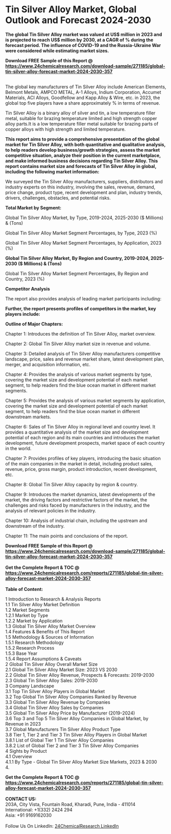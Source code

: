 <h1>Tin Silver Alloy Market, Global Outlook and Forecast 2024-2030</h1><p><strong>The global Tin Silver Alloy market was valued at US$ million in 2023 and is projected to reach US$ million by 2030, at a CAGR of % during the forecast period. The influence of COVID-19 and the Russia-Ukraine War were considered while estimating market sizes.</strong></p><p>
</p><p></p><div><b>Download FREE Sample of this Report @ 
            <a href="https://www.24chemicalresearch.com/download-sample/271185/global-tin-silver-alloy-forecast-market-2024-2030-357">
            https://www.24chemicalresearch.com/download-sample/271185/global-tin-silver-alloy-forecast-market-2024-2030-357</a></b></div><br><p>
The global key manufacturers of Tin Silver Alloy include American Elements, Belmont Metals, AMPCO METAL, A-1 Alloys, Indium Corporation, Accumet Materials, ACI Alloys, Goodfellow and Kapp Alloy &amp; Wire, etc. in 2023, the global top five players have a share approximately % in terms of revenue.</p><p>
Tin Silver Alloy is a binary alloy of silver and tin, a low temperature filler metal, suitable for brazing temperature limited and high strength copper alloy parts.It is a low temperature filler metal suitable for brazing parts of copper alloys with high strength and limited temperature.</p><p>
<strong>This report aims to provide a comprehensive presentation of the global market for Tin Silver Alloy, with both quantitative and qualitative analysis, to help readers develop business/growth strategies, assess the market competitive situation, analyze their position in the current marketplace, and make informed business decisions regarding Tin Silver Alloy. This report contains market size and forecasts of Tin Silver Alloy in global, including the following market information:</strong></p><p>
</p><p>
</p><p>We surveyed the Tin Silver Alloy manufacturers, suppliers, distributors and industry experts on this industry, involving the sales, revenue, demand, price change, product type, recent development and plan, industry trends, drivers, challenges, obstacles, and potential risks.</p><p>
</p><p><strong>Total Market by Segment:</strong></p><p>
Global Tin Silver Alloy Market, by Type, 2019-2024, 2025-2030 ($ Millions) &amp; (Tons)</p><p>
Global Tin Silver Alloy Market Segment Percentages, by Type, 2023 (%)</p><p>
</p><p>
Global Tin Silver Alloy Market Segment Percentages, by Application, 2023 (%)</p><p>
</p><p>
</p><p><strong>Global Tin Silver Alloy Market, By Region and Country, 2019-2024, 2025-2030 ($ Millions) &amp; (Tons)</strong></p><p>
Global Tin Silver Alloy Market Segment Percentages, By Region and Country, 2023 (%)</p><p>
</p><p>
</p><p><strong>Competitor Analysis</strong></p><p>
The report also provides analysis of leading market participants including:</p><p>
</p><p>
</p><p><strong>Further, the report presents profiles of competitors in the market, key players include:</strong></p><p>
</p><p>
</p><p><strong>Outline of Major Chapters:</strong></p><p>
</p><p>Chapter 1: Introduces the definition of Tin Silver Alloy, market overview.</p><p>
Chapter 2: Global Tin Silver Alloy market size in revenue and volume.</p><p>
Chapter 3: Detailed analysis of Tin Silver Alloy manufacturers competitive landscape, price, sales and revenue market share, latest development plan, merger, and acquisition information, etc.</p><p>
Chapter 4: Provides the analysis of various market segments by type, covering the market size and development potential of each market segment, to help readers find the blue ocean market in different market segments.</p><p>
Chapter 5: Provides the analysis of various market segments by application, covering the market size and development potential of each market segment, to help readers find the blue ocean market in different downstream markets.</p><p>
Chapter 6: Sales of Tin Silver Alloy in regional level and country level. It provides a quantitative analysis of the market size and development potential of each region and its main countries and introduces the market development, future development prospects, market space of each country in the world.</p><p>
Chapter 7: Provides profiles of key players, introducing the basic situation of the main companies in the market in detail, including product sales, revenue, price, gross margin, product introduction, recent development, etc.</p><p>
Chapter 8: Global Tin Silver Alloy capacity by region &amp; country.</p><p>
Chapter 9: Introduces the market dynamics, latest developments of the market, the driving factors and restrictive factors of the market, the challenges and risks faced by manufacturers in the industry, and the analysis of relevant policies in the industry.</p><p>
Chapter 10: Analysis of industrial chain, including the upstream and downstream of the industry.</p><p>
Chapter 11: The main points and conclusions of the report.</p><div><b>Download FREE Sample of this Report @ 
            <a href="https://www.24chemicalresearch.com/download-sample/271185/global-tin-silver-alloy-forecast-market-2024-2030-357">
            https://www.24chemicalresearch.com/download-sample/271185/global-tin-silver-alloy-forecast-market-2024-2030-357</a></b></div><br><div><b>Get the Complete Report & TOC @ 
            <a href="https://www.24chemicalresearch.com/reports/271185/global-tin-silver-alloy-forecast-market-2024-2030-357">
            https://www.24chemicalresearch.com/reports/271185/global-tin-silver-alloy-forecast-market-2024-2030-357</a></b></div><br>
            <b>Table of Content:</b><p>1 Introduction to Research & Analysis Reports<br />
    1.1 Tin Silver Alloy Market Definition<br />
    1.2 Market Segments<br />
        1.2.1 Market by Type<br />
        1.2.2 Market by Application<br />
    1.3 Global Tin Silver Alloy Market Overview<br />
    1.4 Features & Benefits of This Report<br />
    1.5 Methodology & Sources of Information<br />
        1.5.1 Research Methodology<br />
        1.5.2 Research Process<br />
        1.5.3 Base Year<br />
        1.5.4 Report Assumptions & Caveats<br />
2 Global Tin Silver Alloy Overall Market Size<br />
    2.1 Global Tin Silver Alloy Market Size: 2023 VS 2030<br />
    2.2 Global Tin Silver Alloy Revenue, Prospects & Forecasts: 2019-2030<br />
    2.3 Global Tin Silver Alloy Sales: 2019-2030<br />
3 Company Landscape<br />
    3.1 Top Tin Silver Alloy Players in Global Market<br />
    3.2 Top Global Tin Silver Alloy Companies Ranked by Revenue<br />
    3.3 Global Tin Silver Alloy Revenue by Companies<br />
    3.4 Global Tin Silver Alloy Sales by Companies<br />
    3.5 Global Tin Silver Alloy Price by Manufacturer (2019-2024)<br />
    3.6 Top 3 and Top 5 Tin Silver Alloy Companies in Global Market, by Revenue in 2023<br />
    3.7 Global Manufacturers Tin Silver Alloy Product Type<br />
    3.8 Tier 1, Tier 2 and Tier 3 Tin Silver Alloy Players in Global Market<br />
        3.8.1 List of Global Tier 1 Tin Silver Alloy Companies<br />
        3.8.2 List of Global Tier 2 and Tier 3 Tin Silver Alloy Companies<br />
4 Sights by Product<br />
    4.1 Overview<br />
        4.1.1 By Type - Global Tin Silver Alloy Market Size Markets, 2023 & 2030<br />
        4.</p><div><b>Get the Complete Report & TOC @ 
            <a href="https://www.24chemicalresearch.com/reports/271185/global-tin-silver-alloy-forecast-market-2024-2030-357">
            https://www.24chemicalresearch.com/reports/271185/global-tin-silver-alloy-forecast-market-2024-2030-357</a></b></div><br><b>CONTACT US:</b><br>
            203A, City Vista, Fountain Road, Kharadi, Pune, India - 411014<br>
            International: +1(332) 2424 294<br>
            Asia: +91 9169162030 <br><br>
            Follow Us On LinkedIn: <a href="https://www.linkedin.com/company/24chemicalresearch/">24ChemicalResearch LinkedIn</a>
